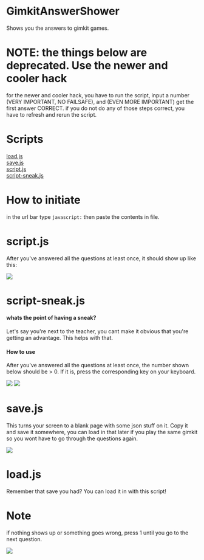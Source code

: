 # GimkitAnswerShower
Shows you the answers to gimkit games.
<h1>NOTE: the things below are deprecated. Use the newer and cooler hack</h1>

for the newer and cooler hack, you have to run the script, input a number (VERY IMPORTANT, NO FAILSAFE), and (EVEN MORE IMPORTANT) get the first answer CORRECT. if you do not do any of those steps correct, you have to refresh and rerun the script.

# Scripts
<a href="https://github.com/non-reai/GimkitAnswerShower/blob/main/load.js">load.js</a><br>
<a href="https://github.com/non-reai/GimkitAnswerShower/blob/main/save.js">save.js</a><br>
<a href="https://github.com/non-reai/GimkitAnswerShower/blob/main/script.js">script.js</a><br>
<a href="https://github.com/non-reai/GimkitAnswerShower/blob/main/script-sneak.js">script-sneak.js</a><br>

# How to initiate
in the url bar type `javascript:` then paste the contents in file.


# script.js
<p>After you've answered all the questions at least once, it should show up like this:</p>
<img src="https://user-images.githubusercontent.com/63729314/201505655-1a2f17eb-9af8-478f-b4d3-bc084f2ca2e9.png"></img>

# script-sneak.js
<h4>whats the point of having a sneak?</h4>
<p>Let's say you're next to the teacher, you cant make it obvious that you're getting an advantage. This helps with that.</p>
<h4>How to use</h4>
<p>After you've answered all the questions at least once, the number shown below should be > 0. If it is, press the corresponding key on your keyboard.</p>
<img src="https://user-images.githubusercontent.com/63729314/201505467-141cb6cc-9682-4a9a-aec0-14abc13ca499.png"></img>
<img src="https://user-images.githubusercontent.com/63729314/201505569-33843ea6-124a-4fcb-a6bc-9ebcec0df8be.png"></img>

# save.js
<p>This turns your screen to a blank page with some json stuff on it. Copy it and save it somewhere, you can load in that later if you play the same gimkit so you wont have to go through the questions again.</p>
<img src="https://user-images.githubusercontent.com/63729314/201505862-603f31f2-0235-4e45-a7fb-e61c5a236a4a.png"></img>

# load.js
<p>Remember that save you had? You can load it in with this script!</p>

# Note
<p>if nothing shows up or something goes wrong, press 1 until you go to the next question.</p>
<img src="https://user-images.githubusercontent.com/63729314/201505733-e5ea83e9-0b6d-4359-911d-c6e5bae48797.png"></img>




